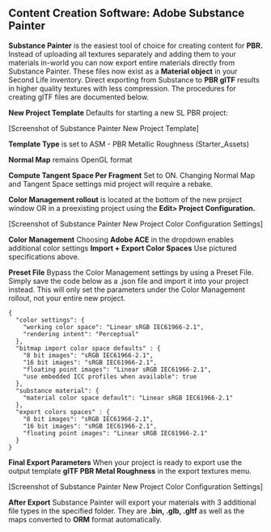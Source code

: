 ## Content Creation Software: Adobe Substance Painter ##

**Substance Painter** is the easiest tool of choice for creating content for **PBR.**
Instead of uploading all textures separately and adding them to your materials in-world you can now export entire materials directly from Substance Painter. These files now exist as a **Material object** in your Second Life inventory. Direct exporting from Substance to **PBR glTF** results in higher quality textures with less compression. The procedures for creating glTF files are documented below.


**New Project Template** Defaults for starting a new SL PBR project:

[Screenshot of Substance Painter New Project Template]

**Template Type** is set to ASM - PBR Metallic Roughness (Starter_Assets)

**Normal Map** remains OpenGL format

**Compute Tangent Space Per Fragment** Set to ON. Changing Normal Map and Tangent Space settings mid project will require a rebake.

**Color Management rollout** is located at the bottom of the new project window OR in a preexisting project using the **Edit> Project Configuration.**

[Screenshot of Substance Painter New Project Color Configuration Settings]


**Color Management** Choosing **Adobe ACE** in the dropdown enables additional color settings
**Import + Export Color Spaces** Use pictured specifications above. 

**Preset File** Bypass the Color Management settings by using a Preset File. Simply save the code below as a .json file and import it into your project instead. This will only set the parameters under the Color Management rollout, not your entire new project.

```
{ 
  "color settings": { 
    "working color space": "Linear sRGB IEC61966-2.1", 
    "rendering intent": "Perceptual" 
  }, 
  "bitmap import color space defaults" : { 
    "8 bit images": "sRGB IEC61966-2.1", 
    "16 bit images": "sRGB IEC61966-2.1", 
    "floating point images": "Linear sRGB IEC61966-2.1", 
    "use embedded ICC profiles when available": true 
  }, 
  "substance material": { 
    "material color space default": "Linear sRGB IEC61966-2.1" 
  }, 
  "export colors spaces" : { 
    "8 bit images": "sRGB IEC61966-2.1", 
    "16 bit images": "sRGB IEC61966-2.1", 
    "floating point images": "Linear sRGB IEC61966-2.1" 
  } 
} 

```

**Final Export Parameters** When your project is ready to export use the output template **glTF PBR Metal Roughness** in the export textures menu.

[Screenshot of Substance Painter New Project Color Configuration Settings]

**After Export** Substance Painter will export your materials with 3 additional file types in the specified folder. They are **.bin, .glb, .gltf** as well as the maps converted to **ORM** format automatically. 

